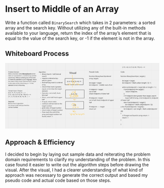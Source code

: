 # Insert to Middle of an Array

Write a function called `BinarySearch` which takes in 2 parameters: a sorted array and the search key. Without utilizing any of the built-in methods available to your language, return the index of the array’s element that is equal to the value of the search key, or -1 if the element is not in the array.

## Whiteboard Process

![array-binary-search](array-binary-search.png)

## Approach & Efficiency

I decided to begin by laying out sample data and reiterating the problem domain requirements to clarify my understanding of the problem. In this case found it easier to write out the algorithm steps before drawing the visual. After the visual, I had a clearer understanding of what kind of approach was necessary to generate the correct output and based my pseudo code and actual code based on those steps.